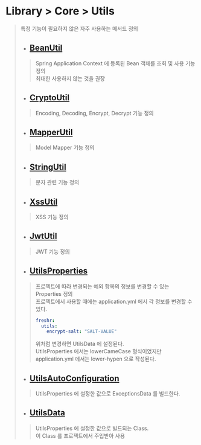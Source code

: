 # Library > Core > Utils
> 특정 기능이 필요하지 않은 자주 사용하는 메서드 정의
> - ## [BeanUtil](./src/main/java/run/freshr/common/utils/BeanUtil.java)
>> Spring Application Context 에 등록된 Bean 객체를 조회 및 사용 기능 정의  
>> 최대한 사용하지 않는 것을 권장
> - ## [CryptoUtil](./src/main/java/run/freshr/common/utils/CryptoUtil.java)
>> Encoding, Decoding, Encrypt, Decrypt 기능 정의
> - ## [MapperUtil](./src/main/java/run/freshr/common/utils/MapperUtil.java)
>> Model Mapper 기능 정의
> - ## [StringUtil](./src/main/java/run/freshr/common/utils/StringUtil.java)
>> 문자 관련 기능 정의
> - ## [XssUtil](./src/main/java/run/freshr/common/utils/XssUtil.java)
>> XSS 기능 정의
> - ## [JwtUtil](./src/main/java/run/freshr/common/utils/JwtUtil.java)
>> JWT 기능 정의
> - ## [UtilsProperties](./src/main/java/run/freshr/common/properties/UtilsProperties.java)
>> 프로젝트에 따라 변경되는 예외 항목의 정보를 변경할 수 있는 Properties 정의  
>> 프로젝트에서 사용할 때에는 application.yml 에서 각 정보를 변경할 수 있다.
>> ``` yaml
>> freshr:
>>   utils:
>>     encrypt-salt: "SALT-VALUE"
>> ```
>> 위처럼 변경하면 UtilsData 에 설정된다.  
>> UtilsProperties 에서는 lowerCameCase 형식이었지만  
>> application.yml 에서는 lower-hypen 으로 작성된다.
> - ## [UtilsAutoConfiguration](./src/main/java/run/freshr/common/configurations/UtilsAutoConfiguration.java)
>> UtilsProperties 에 설정한 값으로 ExceptionsData 를 빌드한다.
> - ## [UtilsData](./src/main/java/run/freshr/common/data/UtilsData.java)
>> UtilsProperties 에 설정한 값으로 빌드되는 Class.  
>> 이 Class 를 프로젝트에서 주입받아 사용